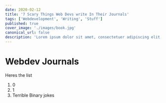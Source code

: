 ```yaml
---
date: 2020-02-12
title: '7 Scary Things Web Devs write In Their Journals'
tags: ['Webdevelopment', 'Writing', 'Stuff']
published: true
cover_image: './images/book.jpg'
canonical_url: false
description: 'Lorem ipsum dolor sit amet, consectetuer adipiscing elit, sed diam nonummy nibh euismod tincidunt ut laoreet dolore magna aliquam erat volutpat.'
---
```


# Webdev Journals

Heres the list

1. 0
2. 1
3. Terrible Binary jokes